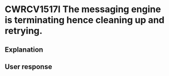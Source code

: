 # CWRCV1517I The messaging engine is terminating hence cleaning up and retrying.

## Explanation

## User response